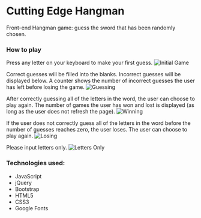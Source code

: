 # Cutting Edge Hangman
Front-end Hangman game: guess the sword that has been randomly chosen.

### How to play
Press any letter on your keyboard to make your first guess.
![Initial Game](https://cloud.githubusercontent.com/assets/18690072/23037703/05537ecc-f44d-11e6-9515-a7955d7fc914.PNG)

Correct guesses will be filled into the blanks. Incorrect guesses will be displayed below. A counter shows the number of incorrect guesses the user has left before losing the game.
![Guessing](https://cloud.githubusercontent.com/assets/18690072/23037706/071809f8-f44d-11e6-81e4-305fab71aa64.PNG)

After correctly guessing all of the letters in the word, the user can choose to play again. The number of games the user has won and lost is displayed (as long as the user does not refresh the page).
![Winning](https://cloud.githubusercontent.com/assets/18690072/23037710/098893ce-f44d-11e6-926c-3d78719853c8.PNG)

If the user does not correctly guess all of the letters in the word before the number of guesses reaches zero, the user loses. The user can choose to play again.
![Losing](https://cloud.githubusercontent.com/assets/18690072/23037715/0d9310de-f44d-11e6-862d-d1c110e26b5f.PNG)

Please input letters only.
![Letters Only](https://cloud.githubusercontent.com/assets/18690072/23037718/0fab4b20-f44d-11e6-9681-1d6df70ba487.PNG)

### Technologies used:
* JavaScript
* jQuery
* Bootstrap
* HTML5
* CSS3
* Google Fonts